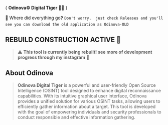 { **Odinova©️ Digital Tiger** 🕵️‍♂️ }

🤔 Where did everything go❓️ `Don't worry,  just check Releases and you'll see you can download the old application as Odinova-OLD`

## REBUILD CONSTRUCTION ACTIVE 🚧 
> ⚠️ **This tool is currently being rebuilt! see more of development progress through my instagram** 💪 
## About Odinova 

> **Odinova Digital Tiger** is a powerful and user-friendly Open Source Intelligence (OSINT) tool designed to enhance digital reconnaissance capabilities. With its intuitive graphical user interface, Odinova provides a unified solution for various OSINT tasks, allowing users to efficiently gather information about a target. This tool is developed with the goal of empowering individuals and security professionals to conduct responsible and effective information gathering.
